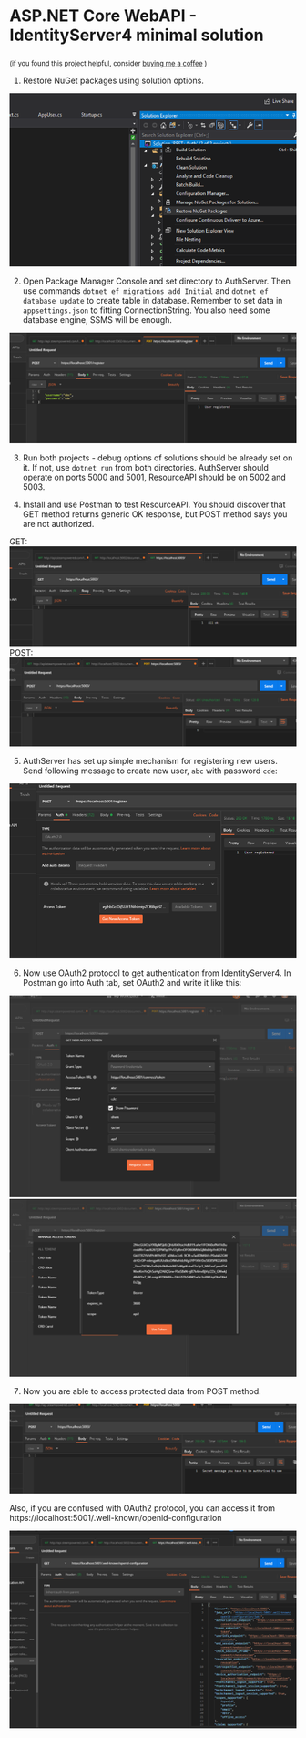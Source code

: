 # ASP.NET Core WebAPI - IdentityServer4 minimal solution

<sub>(if you found this project helpful, consider [buying me a coffee](https://www.buymeacoffee.com/LXmnx8A) )</sub>

1. Restore NuGet packages using solution options.

![](./images/01.png)

2. Open Package Manager Console and set directory to AuthServer. Then use commands `dotnet ef migrations add Initial` and `dotnet ef database update` to create table in database. Remember to set data in `appsettings.json` to fitting ConnectionString. You also need some database engine, SSMS will be enough.

![](./images/02.png)

3. Run both projects - debug options of solutions should be already set on it. If not, use `dotnet run` from both directories. AuthServer should operate on ports 5000 and 5001, ResourceAPI should be on 5002 and 5003.

4. Install and use Postman to test ResourceAPI. You should discover that GET method returns generic OK response, but POST method says you are not authorized.

GET:
![](./images/03.png)
POST:
![](./images/04.png)

5. AuthServer has set up simple mechanism for registering new users. Send following message to create new user, `abc` with password `cde`:

![](./images/05.png)

6. Now use OAuth2 protocol to get authentication from IdentityServer4. In Postman go into Auth tab, set OAuth2 and write it like this:

![](./images/06.png)
![](./images/07.png)

7. Now you are able to access protected data from POST method.

![](./images/08.png)

Also, if you are confused with OAuth2 protocol, you can access it from https://localhost:5001/.well-known/openid-configuration

![](./images/09.png)
